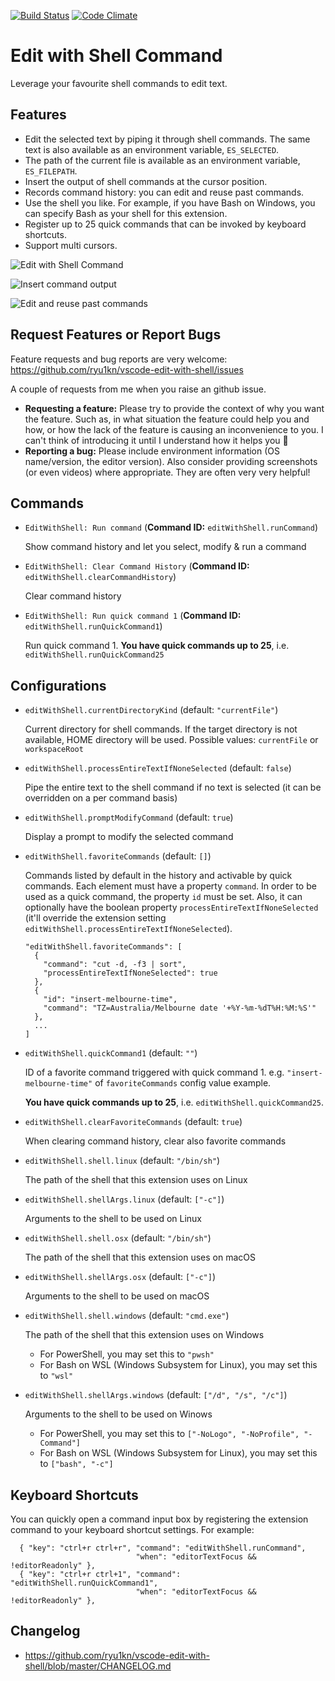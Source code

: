 [![Build Status](https://travis-ci.org/ryu1kn/vscode-edit-with-shell.svg?branch=master)](https://travis-ci.org/ryu1kn/vscode-edit-with-shell) [![Code Climate](https://codeclimate.com/github/ryu1kn/vscode-edit-with-shell/badges/gpa.svg)](https://codeclimate.com/github/ryu1kn/vscode-edit-with-shell)

# Edit with Shell Command

Leverage your favourite shell commands to edit text.

## Features

* Edit the selected text by piping it through shell commands.
  The same text is also available as an environment variable, `ES_SELECTED`.
* The path of the current file is available as an environment variable, `ES_FILEPATH`.
* Insert the output of shell commands at the cursor position.
* Records command history: you can edit and reuse past commands.
* Use the shell you like. For example, if you have Bash on Windows, you can specify Bash as your shell for this extension.
* Register up to 25 quick commands that can be invoked by keyboard shortcuts.
* Support multi cursors.

![Edit with Shell Command](https://raw.githubusercontent.com/ryu1kn/vscode-edit-with-shell/master/images/animations/public.gif)

![Insert command output](https://raw.githubusercontent.com/ryu1kn/vscode-edit-with-shell/master/images/animations/insert-command-output.gif)

![Edit and reuse past commands](https://raw.githubusercontent.com/ryu1kn/vscode-edit-with-shell/master/images/animations/edit-and-run-command-history.gif)

## Request Features or Report Bugs

Feature requests and bug reports are very welcome: https://github.com/ryu1kn/vscode-edit-with-shell/issues

A couple of requests from me when you raise an github issue.

* **Requesting a feature:** Please try to provide the context of why you want the feature. Such as, in what situation the feature could help you and how, or how the lack of the feature is causing an inconvenience to you. I can't think of introducing it until I understand how it helps you 🙂
* **Reporting a bug:** Please include environment information (OS name/version, the editor version). Also consider providing screenshots (or even videos) where appropriate. They are often very very helpful!

## Commands

* `EditWithShell: Run command` (**Command ID:** `editWithShell.runCommand`)

    Show command history and let you select, modify & run a command

* `EditWithShell: Clear Command History` (**Command ID:** `editWithShell.clearCommandHistory`)

    Clear command history

* `EditWithShell: Run quick command 1` (**Command ID:** `editWithShell.runQuickCommand1`)

    Run quick command 1. **You have quick commands up to 25**, i.e. `editWithShell.runQuickCommand25`

## Configurations

* `editWithShell.currentDirectoryKind` (default: `"currentFile"`)

    Current directory for shell commands. If the target directory is not available, HOME directory will be used. Possible values: `currentFile` or `workspaceRoot`

* `editWithShell.processEntireTextIfNoneSelected` (default: `false`)

    Pipe the entire text to the shell command if no text is selected (it can be overridden on a per command basis)

* `editWithShell.promptModifyCommand` (default: `true`)

    Display a prompt to modify the selected command

* `editWithShell.favoriteCommands` (default: `[]`)

    Commands listed by default in the history and activable by quick commands. Each element must have a property `command`. In order to be used as a quick command, the property `id` must be set. Also, it can optionally have the boolean property `processEntireTextIfNoneSelected` (it'll override the extension setting `editWithShell.processEntireTextIfNoneSelected`).

    ```
    "editWithShell.favoriteCommands": [
      {
        "command": "cut -d, -f3 | sort",
        "processEntireTextIfNoneSelected": true
      },
      {
        "id": "insert-melbourne-time",
        "command": "TZ=Australia/Melbourne date '+%Y-%m-%dT%H:%M:%S'"
      },
      ...
    ]
    ```

* `editWithShell.quickCommand1` (default: `""`)

    ID of a favorite command triggered with quick command 1. e.g. `"insert-melbourne-time"` of `favoriteCommands` config value example.

    **You have quick commands up to 25**, i.e. `editWithShell.quickCommand25`.

* `editWithShell.clearFavoriteCommands` (default: `true`)

    When clearing command history, clear also favorite commands

* `editWithShell.shell.linux` (default: `"/bin/sh"`)

    The path of the shell that this extension uses on Linux

* `editWithShell.shellArgs.linux` (default: `["-c"]`)

    Arguments to the shell to be used on Linux

* `editWithShell.shell.osx` (default: `"/bin/sh"`)

    The path of the shell that this extension uses on macOS

* `editWithShell.shellArgs.osx` (default: `["-c"]`)

    Arguments to the shell to be used on macOS

* `editWithShell.shell.windows` (default: `"cmd.exe"`)

    The path of the shell that this extension uses on Windows

    * For PowerShell, you may set this to `"pwsh"`
    * For Bash on WSL (Windows Subsystem for Linux), you may set this to `"wsl"`

* `editWithShell.shellArgs.windows` (default: `["/d", "/s", "/c"]`)

    Arguments to the shell to be used on Winows

    * For PowerShell, you may set this to `["-NoLogo", "-NoProfile", "-Command"]`
    * For Bash on WSL (Windows Subsystem for Linux), you may set this to `["bash", "-c"]`

## Keyboard Shortcuts

You can quickly open a command input box by registering the extension command to your keyboard shortcut settings. For example:

```
  { "key": "ctrl+r ctrl+r", "command": "editWithShell.runCommand",
                            "when": "editorTextFocus && !editorReadonly" },
  { "key": "ctrl+r ctrl+1", "command": "editWithShell.runQuickCommand1",
                            "when": "editorTextFocus && !editorReadonly" },
```

## Changelog

* https://github.com/ryu1kn/vscode-edit-with-shell/blob/master/CHANGELOG.md
